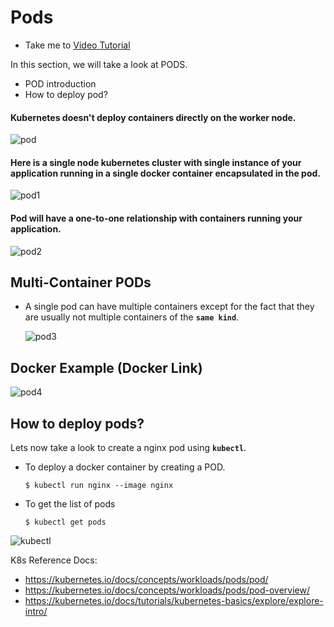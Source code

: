 # Pods
  - Take me to [Video Tutorial](https://kodekloud.com/topic/pods-2/)
  
In this section, we will take a look at PODS.
- POD introduction
- How to deploy pod?

#### Kubernetes doesn't deploy containers directly on the worker node.

  ![pod](pod.PNG)
  
#### Here is a single node kubernetes cluster with single instance of your application running in a single docker container encapsulated in the pod.

![pod1](pod1.PNG)

#### Pod will have a one-to-one relationship with containers running your application.

  ![pod2](pod2.PNG)
  
## Multi-Container PODs
- A single pod can have multiple containers except for the fact that they are usually not multiple containers of the **`same kind`**.
  
  ![pod3](pod3.PNG)
  
## Docker Example (Docker Link)
  
  ![pod4](pod4.PNG)
  
## How to deploy pods?
Lets now take a look to create a nginx pod using **`kubectl`**.

- To deploy a docker container by creating a POD.
  ```
  $ kubectl run nginx --image nginx
  ```

- To get the list of pods
  ```
  $ kubectl get pods
  ```

 ![kubectl](kubectl.PNG)

K8s Reference Docs:
- https://kubernetes.io/docs/concepts/workloads/pods/pod/
- https://kubernetes.io/docs/concepts/workloads/pods/pod-overview/
- https://kubernetes.io/docs/tutorials/kubernetes-basics/explore/explore-intro/


